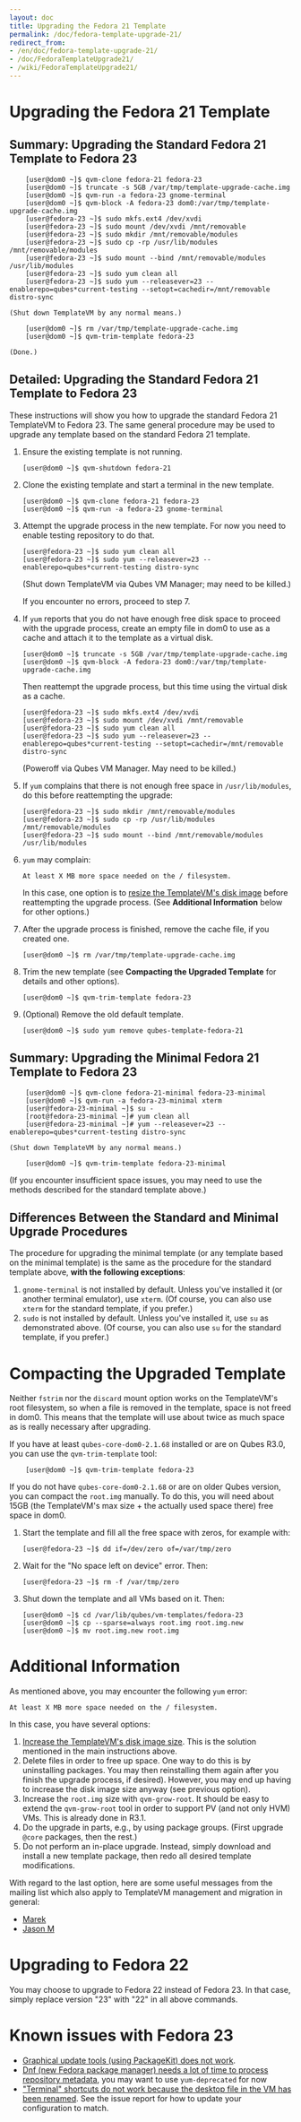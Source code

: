 ```yaml
---
layout: doc
title: Upgrading the Fedora 21 Template
permalink: /doc/fedora-template-upgrade-21/
redirect_from:
- /en/doc/fedora-template-upgrade-21/
- /doc/FedoraTemplateUpgrade21/
- /wiki/FedoraTemplateUpgrade21/
---
```


Upgrading the Fedora 21 Template
================================

Summary: Upgrading the Standard Fedora 21 Template to Fedora 23
---------------------------------------------------------------

        [user@dom0 ~]$ qvm-clone fedora-21 fedora-23
        [user@dom0 ~]$ truncate -s 5GB /var/tmp/template-upgrade-cache.img
        [user@dom0 ~]$ qvm-run -a fedora-23 gnome-terminal
        [user@dom0 ~]$ qvm-block -A fedora-23 dom0:/var/tmp/template-upgrade-cache.img
        [user@fedora-23 ~]$ sudo mkfs.ext4 /dev/xvdi
        [user@fedora-23 ~]$ sudo mount /dev/xvdi /mnt/removable
        [user@fedora-23 ~]$ sudo mkdir /mnt/removable/modules 
        [user@fedora-23 ~]$ sudo cp -rp /usr/lib/modules /mnt/removable/modules
        [user@fedora-23 ~]$ sudo mount --bind /mnt/removable/modules /usr/lib/modules
        [user@fedora-23 ~]$ sudo yum clean all
        [user@fedora-23 ~]$ sudo yum --releasever=23 --enablerepo=qubes*current-testing --setopt=cachedir=/mnt/removable distro-sync

    (Shut down TemplateVM by any normal means.)

        [user@dom0 ~]$ rm /var/tmp/template-upgrade-cache.img
        [user@dom0 ~]$ qvm-trim-template fedora-23

    (Done.)

Detailed: Upgrading the Standard Fedora 21 Template to Fedora 23
----------------------------------------------------------------

These instructions will show you how to upgrade the standard Fedora 21
TemplateVM to Fedora 23. The same general procedure may be used to upgrade any
template based on the standard Fedora 21 template. 

 1. Ensure the existing template is not running. 

        [user@dom0 ~]$ qvm-shutdown fedora-21
 
 2. Clone the existing template and start a terminal in the new template.

        [user@dom0 ~]$ qvm-clone fedora-21 fedora-23
        [user@dom0 ~]$ qvm-run -a fedora-23 gnome-terminal

 2. Attempt the upgrade process in the new template. For now you need to enable testing repository to do that.

        [user@fedora-23 ~]$ sudo yum clean all
        [user@fedora-23 ~]$ sudo yum --releasever=23 --enablerepo=qubes*current-testing distro-sync

    (Shut down TemplateVM via Qubes VM Manager; may need to be killed.)

    If you encounter no errors, proceed to step 7.

 3. If `yum` reports that you do not have enough free disk space to proceed with
    the upgrade process, create an empty file in dom0 to use as a cache and
    attach it to the template as a virtual disk.

        [user@dom0 ~]$ truncate -s 5GB /var/tmp/template-upgrade-cache.img
        [user@dom0 ~]$ qvm-block -A fedora-23 dom0:/var/tmp/template-upgrade-cache.img

    Then reattempt the upgrade process, but this time using the virtual disk as
    a cache.

        [user@fedora-23 ~]$ sudo mkfs.ext4 /dev/xvdi
        [user@fedora-23 ~]$ sudo mount /dev/xvdi /mnt/removable
        [user@fedora-23 ~]$ sudo yum clean all
        [user@fedora-23 ~]$ sudo yum --releasever=23 --enablerepo=qubes*current-testing --setopt=cachedir=/mnt/removable distro-sync

    (Poweroff via Qubes VM Manager. May need to be killed.)

 4. If `yum` complains that there is not enough free space in `/usr/lib/modules`,
    do this before reattempting the upgrade:

        [user@fedora-23 ~]$ sudo mkdir /mnt/removable/modules 
        [user@fedora-23 ~]$ sudo cp -rp /usr/lib/modules /mnt/removable/modules
        [user@fedora-23 ~]$ sudo mount --bind /mnt/removable/modules /usr/lib/modules

 5. `yum` may complain:

        At least X MB more space needed on the / filesystem.

    In this case, one option is to [resize the TemplateVM's disk
    image](/doc/ResizeDiskImage/) before reattempting the upgrade process. 
    (See **Additional Information** below for other options.)

 6. After the upgrade process is finished, remove the cache file, if you
    created one.

        [user@dom0 ~]$ rm /var/tmp/template-upgrade-cache.img

 7. Trim the new template (see **Compacting the Upgraded Template** for details
    and other options).

        [user@dom0 ~]$ qvm-trim-template fedora-23

 8. (Optional) Remove the old default template.

        [user@dom0 ~]$ sudo yum remove qubes-template-fedora-21


Summary: Upgrading the Minimal Fedora 21 Template to Fedora 23
--------------------------------------------------------------

        [user@dom0 ~]$ qvm-clone fedora-21-minimal fedora-23-minimal
        [user@dom0 ~]$ qvm-run -a fedora-23-minimal xterm
        [user@fedora-23-minimal ~]$ su -
        [root@fedora-23-minimal ~]# yum clean all
        [user@fedora-23-minimal ~]# yum --releasever=23 --enablerepo=qubes*current-testing distro-sync

    (Shut down TemplateVM by any normal means.)

        [user@dom0 ~]$ qvm-trim-template fedora-23-minimal

(If you encounter insufficient space issues, you may need to use the methods
described for the standard template above.)


Differences Between the Standard and Minimal Upgrade Procedures
---------------------------------------------------------------

The procedure for upgrading the minimal template (or any template based on the
minimal template) is the same as the procedure for the standard template above,
**with the following exceptions**:

 1. `gnome-terminal` is not installed by default. Unless you've installed it
    (or another terminal emulator), use `xterm`. (Of course, you can also use
    `xterm` for the standard template, if you prefer.)
 2. `sudo` is not installed by default. Unless you've installed it, use `su` as
    demonstrated above. (Of course, you can also use `su` for the standard
    template, if you prefer.)


Compacting the Upgraded Template
================================

Neither `fstrim` nor the `discard` mount option works on the TemplateVM's root
filesystem, so when a file is removed in the template, space is not freed in
dom0. This means that the template will use about twice as much space as is
really necessary after upgrading.

If you have at least `qubes-core-dom0-2.1.68` installed or are on Qubes R3.0,
you can use the `qvm-trim-template` tool:

        [user@dom0 ~]$ qvm-trim-template fedora-23

If you do not have `qubes-core-dom0-2.1.68` or are on older Qubes version, you can
compact the `root.img` manually. To do this, you will need about 15GB (the
TemplateVM's max size + the actually used space there) free space in dom0.

 1. Start the template and fill all the free space with zeros, for example
    with:

        [user@fedora-23 ~]$ dd if=/dev/zero of=/var/tmp/zero

 2. Wait for the "No space left on device" error. Then:

        [user@fedora-23 ~]$ rm -f /var/tmp/zero

 3. Shut down the template and all VMs based on it. Then:

        [user@dom0 ~]$ cd /var/lib/qubes/vm-templates/fedora-23
        [user@dom0 ~]$ cp --sparse=always root.img root.img.new
        [user@dom0 ~]$ mv root.img.new root.img


Additional Information
======================

As mentioned above, you may encounter the following `yum` error:

    At least X MB more space needed on the / filesystem.

In this case, you have several options:

 1. [Increase the TemplateVM's disk image size](/doc/resize-disk-image/).
    This is the solution mentioned in the main instructions above.
 2. Delete files in order to free up space. One way to do this is by
    uninstalling packages. You may then reinstalling them again after you
    finish the upgrade process, if desired). However, you may end up having to
    increase the disk image size anyway (see previous option).
 3. Increase the `root.img` size with `qvm-grow-root`. It should be easy to
    extend the `qvm-grow-root` tool in order to support PV (and not only HVM)
    VMs. This is already done in R3.1.
 4. Do the upgrade in parts, e.g., by using package groups. (First upgrade
    `@core` packages, then the rest.)
 5. Do not perform an in-place upgrade. Instead, simply download and install a
    new template package, then redo all desired template modifications.

With regard to the last option, here are some useful messages from the mailing
list which also apply to TemplateVM management and migration in general:

 * [Marek](https://groups.google.com/d/msg/qubes-users/mCXkxlACILQ/dS1jbLRP9n8J)
 * [Jason M](https://groups.google.com/d/msg/qubes-users/mCXkxlACILQ/5PxDfI-RKAsJ)

Upgrading to Fedora 22
======================

You may choose to upgrade to Fedora 22 instead of Fedora 23. In that case,
simply replace version "23" with "22" in all above commands.

Known issues with Fedora 23
===========================

* [Graphical update tools (using PackageKit) does not work](https://github.com/QubesOS/qubes-issues/issues/982).
* [Dnf (new Fedora package manager) needs a lot of time to process repository metadata](https://bugzilla.redhat.com/show_bug.cgi?id=1227014), you may want to use `yum-deprecated` for now
* ["Terminal" shortcuts do not work because the desktop file in the VM has been renamed](https://github.com/QubesOS/qubes-issues/issues/1428). See the issue report for how to update your configuration to match.
